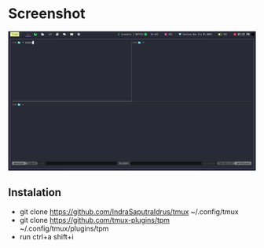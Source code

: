 # Screenshot

![screenshot](./screenshot.png)

## Instalation

- git clone https://github.com/IndraSaputraIdrus/tmux ~/.config/tmux
- git clone https://github.com/tmux-plugins/tpm ~/.config/tmux/plugins/tpm
- run ctrl+a shift+i

